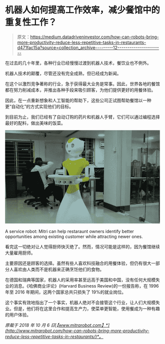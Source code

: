 # 机器人如何提高工作效率，减少餐馆中的重复性工作？

> 原文：<https://medium.datadriveninvestor.com/how-can-robots-bring-more-productivity-reduce-less-repetitive-tasks-in-restaurants-d471fac15a?source=collection_archive---------12----------------------->

在过去的几十年里，各种行业已经慢慢过渡到机器人技术，餐饮业也不例外。

机器人技术的颠覆，尽管还没有完全成熟，但已经成为新闻。

在这个以激烈竞争著称的行业，急于获得最大业务是常事。因此，世界各地的餐馆都在努力削减成本，并推出各种手段来吸引顾客，为他们提供更好的用餐体验。

因此，在一点重新想象和人工智能的帮助下，这些公司正试图帮助餐馆以一种更“自动化”的方式实现他们的目标。

到目前为止，我们已经有了自动订购的药片和机器人手臂，它们可以通过编程选择最好的配料，做出美味的饭菜。

![](img/a626ef4153cdf519706372a758050171.png)

A service robot: Mitri can help restaraunt owners identify better opportunities among existing customer while attracting newer ones.

看完这一切绝对让人觉得厨师快灭绝了。然而，情况可能是这样的，因为餐馆继续大量雇用厨师。

主要原因还是顾客的选择。虽然有些人喜欢科技融合的用餐体验，但仍有很大一部分人喜欢由人类而不是机器来正确烹饪他们的食物。

在德国和瑞典等国家，机器人的采用率甚至远高于美国和中国，没有任何大规模失业的消息。《哈佛商业评论》(Harvard Business Review)的一份报告称，在 1996 年至 2016 年期间，这两个国家总共只损失了 19%的就业岗位。

这个事实有效地指出了一个事实，机器人绝对不会接管这个行业，让人们大规模失业。但是，他们将在这里合作和提高生产力，使菜单更智能，使用餐成为一种有趣的用户体验。

*原载于 2018 年 10 月 6 日*[*【www.mitrarobot.com】*](http://www.mitrarobot.com/how-can-robots-bring-more-productivity-reduce-less-repetitive-tasks-in-restaurants/)*。*